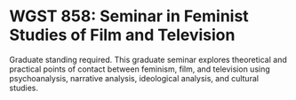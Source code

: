 # WGST 858: Seminar in Feminist Studies of Film and Television

Graduate standing required. This graduate seminar explores theoretical and practical points of contact between feminism, film, and television using psychoanalysis, narrative analysis, ideological analysis, and cultural studies.